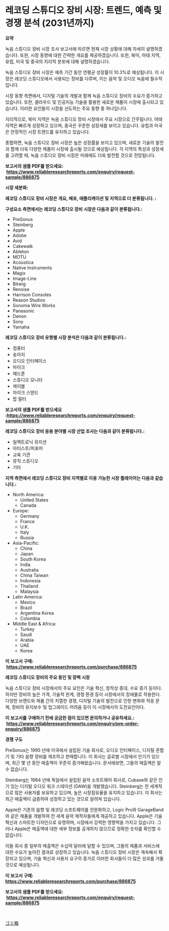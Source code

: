 <p><h1>레코딩 스튜디오 장비 시장: 트렌드, 예측 및 경쟁 분석 (2031년까지)</h1></p><p><strong>요약</strong></p>
<p><p>녹음 스튜디오 장비 시장 조사 보고서에 따르면 현재 시장 상황에 대해 자세히 설명하겠습니다. 또한, 시장 동향에 대한 간략한 개요를 제공하겠습니다. 또한, 북미, 아태 지역, 유럽, 미국 및 중국의 지리적 분포에 대해 설명하겠습니다.</p><p>녹음 스튜디오 장비 시장은 예측 기간 동안 연평균 성장률이 10.3%로 예상됩니다. 이 시장은 레코딩 스튜디오에서 사용되는 장비를 다루며, 이는 음악 및 오디오 녹음에 필수적입니다.</p><p>시장 동향 측면에서, 디지털 기술의 개발과 함께 녹음 스튜디오 장비의 수요가 증가하고 있습니다. 또한, 클라우드 및 인공지능 기술을 활용한 새로운 제품이 시장에 출시되고 있습니다. 이러한 요인들이 시장을 선도하는 주요 동향 중 하나입니다.</p><p>지리적으로, 북미 지역은 녹음 스튜디오 장비 시장에서 주요 시장으로 간주됩니다. 아태 지역은 빠르게 성장하고 있으며, 중국은 꾸준한 성장세를 보이고 있습니다. 유럽과 미국은 안정적인 시장 트렌드를 유지하고 있습니다.</p><p>종합하면, 녹음 스튜디오 장비 시장은 높은 성장률을 보이고 있으며, 새로운 기술의 발전과 함께 더욱 다양한 제품이 시장에 출시될 것으로 예상됩니다. 각 지역의 특성과 성장세를 고려할 때, 녹음 스튜디오 장비 시장은 미래에도 더욱 발전할 것으로 전망됩니다.</p></p>
<p><strong>보고서의 샘플 PDF를 받으세요: &nbsp;<a href="https://www.reliableresearchreports.com/enquiry/request-sample/886875">https://www.reliableresearchreports.com/enquiry/request-sample/886875</a></strong></p>
<p><strong>시장 세분화:</strong></p>
<p><strong> 레코딩 스튜디오 장비 시장은 개요, 배포, 애플리케이션 및 지역으로 더 분류됩니다. :</strong></p>
<p><strong>구성요소 측면에서는 레코딩 스튜디오 장비 시장은 다음과 같이 분류됩니다.:</strong></p>
<p><ul><li>PreSonus</li><li>Steinberg</li><li>Apple</li><li>Adobe</li><li>Avid</li><li>Cakewalk</li><li>Ableton</li><li>MOTU</li><li>Acoustica</li><li>Native Instruments</li><li>Magix</li><li>Image-Line</li><li>Bitwig</li><li>Renoise</li><li>Harrison Consoles</li><li>Reason Studios</li><li>Sonoma Wire Works</li><li>Panasonic</li><li>Denon</li><li>Sony</li><li>Yamaha</li></ul></p>
<p><strong> 레코딩 스튜디오 장비 유형별 시장 분석은 다음과 같이 분류됩니다.:</strong></p>
<p><ul><li>컴퓨터</li><li>송아지</li><li>오디오 인터페이스</li><li>마이크</li><li>헤드폰</li><li>스튜디오 모니터</li><li>케이블</li><li>마이크 스탠드</li><li>팝 필터</li></ul></p>
<p><strong>보고서의 샘플 PDF를 받으세요 :<a href="https://www.reliableresearchreports.com/enquiry/request-sample/886875">https://www.reliableresearchreports.com/enquiry/request-sample/886875</a></strong></p>
<p><strong> 레코딩 스튜디오 장비 응용 분야별 시장 산업 조사는 다음과 같이 분류됩니다.:</strong></p>
<p><ul><li>일렉트로닉 뮤지션</li><li>아티스트/퍼포머</li><li>교육 기관</li><li>뮤직 스튜디오</li><li>기타</li></ul></p>
<p><strong>지역 측면에서 레코딩 스튜디오 장비 지역별로 이용 가능한 시장 플레이어는 다음과 같습니다.:</strong></p>
<p><ul>
    <li>
        North America:
        <ul>
            <li>United States</li>
            <li>Canada</li>
        </ul>
    </li>
    <li>
        Europe:
        <ul>
            <li>Germany</li>
            <li>France</li>
            <li>U.K.</li>
            <li>Italy</li>
            <li>Russia</li>
        </ul>
    </li>
    <li>
        Asia-Pacific:
        <ul>
            <li>China</li>
            <li>Japan</li>
            <li>South Korea</li>
            <li>India</li>
            <li>Australia</li>
            <li>China Taiwan</li>
            <li>Indonesia</li>
            <li>Thailand</li>
            <li>Malaysia</li>
        </ul>
    </li>
    <li>
        Latin America:
        <ul>
            <li>Mexico</li>
            <li>Brazil</li>
            <li>Argentina Korea</li>
            <li>Colombia</li>
        </ul>
    </li>
    <li>
        Middle East & Africa:
        <ul>
            <li>Turkey</li>
            <li>Saudi</li>
            <li>Arabia</li>
            <li>UAE</li>
            <li>Korea</li>
        </ul>
    </li>
    </ul></p>
<p><strong>이 보고서 구매: &nbsp;<a href="https://www.reliableresearchreports.com/purchase/886875">https://www.reliableresearchreports.com/purchase/886875</a></strong></p>
<p><strong>레코딩 스튜디오 장비의 주요 동인 및 장벽 시장</strong></p>
<p><p>녹음 스튜디오 장비 시장에서의 주요 요인은 기술 혁신, 창작성 증대, 수요 증가 등이다. 하지만 장비의 높은 가격, 기술적 한계, 경쟁 환경 등이 시장에서의 장애물로 작용한다. 다양한 브랜드와 제품 간의 치열한 경쟁, 디지털 기술의 발전으로 인한 변화와 적응 문제, 장비의 유지보수 및 업그레이드 어려움 등이 이 시장에서의 도전요인이다.</p></p>
<p><strong>이 보고서를 구매하기 전에 궁금한 점이 있으면 문의하거나 공유하세요.: &nbsp;<a href="https://www.reliableresearchreports.com/enquiry/pre-order-enquiry/886875">https://www.reliableresearchreports.com/enquiry/pre-order-enquiry/886875</a></strong></p>
<p><strong>경쟁 구도</strong></p>
<p><p>PreSonus는 1995 년에 미국에서 설립된 기술 회사로, 오디오 인터페이스, 디지털 혼합기 및 기타 음향 장비를 제조하고 판매합니다. 이 회사는 글로벌 시장에서 인기가 있으며, 최근 몇 년 동안 매출액이 꾸준히 증가해왔습니다. 문서에보면, 그들의 매출액은 알 수 없습니다.</p><p>Steinberg는 1984 년에 독일에서 설립된 음악 소프트웨어 회사로, Cubase와 같은 인기 있는 디지털 오디오 워크 스테이션 (DAW)을 개발했습니다. Steinberg는 전 세계적으로 많은 사용자를 보유하고 있으며, 높은 시장점유율을 유지하고 있습니다. 이 회사는 최근 매출액이 급증하여 성장하고 있는 것으로 알려져 있습니다.</p><p>Apple은 기존의 음향 및 레코딩 소프트웨어를 전문화하고, Logic Pro와 GarageBand와 같은 제품을 개발하여 전 세계 음악 제작자들에게 제공하고 있습니다. Apple은 기술 혁신과 스마트한 디자인으로 유명하며, 시장에서 강력한 영향력을 가지고 있습니다. 그러나 Apple은 매출액에 대한 세부 정보를 공개하지 않으므로 정확한 숫자를 확인할 수 없습니다.</p><p>이들 회사 중 일부의 매출액은 수십억 달러에 달할 수 있으며, 그들의 제품과 서비스에 대한 수요가 높아진 결과로 성장하고 있습니다. 녹음 스튜디오 장비 시장은 계속해서 확장되고 있으며, 기술 혁신과 사용자 요구의 증가로 이러한 회사들이 더 많은 성과를 거둘 것으로 예상됩니다.</p></p>
<p><strong>이 보고서 구매: &nbsp; <a href="https://www.reliableresearchreports.com/purchase/886875">https://www.reliableresearchreports.com/purchase/886875</a></strong></p>
<p><strong>보고서의 샘플 PDF를 받으세요: &nbsp;<a href="https://www.reliableresearchreports.com/enquiry/request-sample/886875">https://www.reliableresearchreports.com/enquiry/request-sample/886875</a></strong><strong></strong></p>
<p>&nbsp;</p>
<p><p><a href="https://github.com/lily-u-genius/Market-Research-Report-List-1/blob/main/409380117566.md">ゴミ箱</a></p></p>